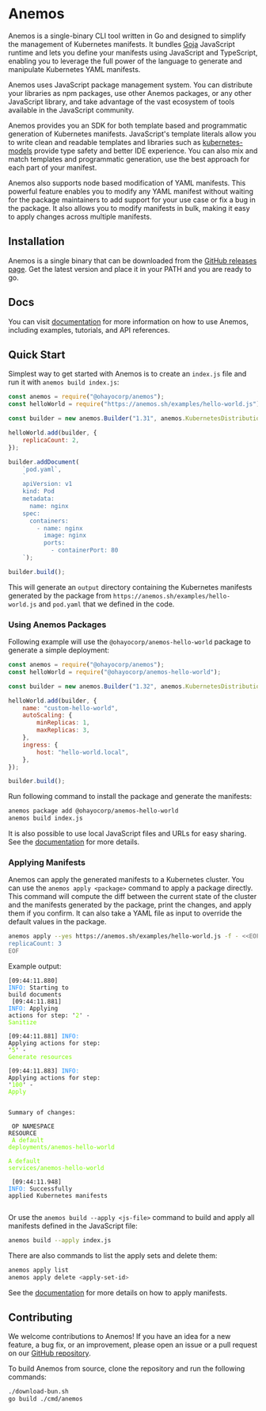 # Anemos

Anemos is a single-binary CLI tool written in Go and designed to simplify the management of Kubernetes manifests. It
bundles [Goja](https://github.com/dop251/goja) JavaScript runtime and lets you define your
manifests using JavaScript and TypeScript, enabling you to leverage the full power of the language to generate
and manipulate Kubernetes YAML manifests.

Anemos uses JavaScript package management system. You can distribute your libraries as npm packages,
use other Anemos packages, or any other JavaScript library, and take advantage of the vast ecosystem of tools
available in the JavaScript community.

Anemos provides you an SDK for both template based and programmatic generation of Kubernetes manifests.
JavaScript's template literals allow you to write clean and readable templates and libraries such as
[kubernetes-models](https://www.npmjs.com/package/kubernetes-models) provide type safety and better
IDE experience. You can also mix and match templates and programmatic generation, use the best approach
for each part of your manifest.

Anemos also supports node based modification of YAML manifests. This powerful feature enables you
to modify any YAML manifest without waiting for the package maintainers to add support for your use case
or fix a bug in the package. It also allows you to modify manifests in bulk, making it easy to
apply changes across multiple manifests.

## Installation

Anemos is a single binary that can be downloaded from the [GitHub releases page](https://github.com/ohayocorp/anemos/releases).
Get the latest version and place it in your PATH and you are ready to go.

## Docs

You can visit [documentation](https://anemos.sh/docs) for more information on how to use Anemos,
including examples, tutorials, and API references.

## Quick Start

Simplest way to get started with Anemos is to create an `index.js` file and run it with
`anemos build index.js`:

```javascript
const anemos = require("@ohayocorp/anemos");
const helloWorld = require("https://anemos.sh/examples/hello-world.js");

const builder = new anemos.Builder("1.31", anemos.KubernetesDistribution.Minikube, anemos.EnvironmentType.Development);

helloWorld.add(builder, {
    replicaCount: 2,
});

builder.addDocument(
    `pod.yaml`,
    `
    apiVersion: v1
    kind: Pod
    metadata:
      name: nginx
    spec:
      containers:
        - name: nginx
          image: nginx
          ports:
            - containerPort: 80
    `);

builder.build();
```

This will generate an `output` directory containing the Kubernetes manifests generated by the
package from `https://anemos.sh/examples/hello-world.js` and `pod.yaml` that we defined in the code.

### Using Anemos Packages

Following example will use the `@ohayocorp/anemos-hello-world` package to generate a simple deployment:

```javascript
const anemos = require("@ohayocorp/anemos");
const helloWorld = require("@ohayocorp/anemos-hello-world");

const builder = new anemos.Builder("1.32", anemos.KubernetesDistribution.Minikube, anemos.EnvironmentType.Development);

helloWorld.add(builder, {
    name: "custom-hello-world",
    autoScaling: {
        minReplicas: 1,
        maxReplicas: 3,
    },
    ingress: {
        host: "hello-world.local",
    },
});

builder.build();
```

Run following command to install the package and generate the manifests:

```bash
anemos package add @ohayocorp/anemos-hello-world
anemos build index.js
```

It is also possible to use local JavaScript files and URLs for easy sharing. See the [documentation](https://anemos.sh/docs) for more details.

### Applying Manifests

Anemos can apply the generated manifests to a Kubernetes cluster. You can use the `anemos apply <package>` command
to apply a package directly. This command will compute the diff between the current state of the cluster and the
manifests generated by the package, print the changes, and apply them if you confirm. It can also take a YAML file
as input to override the default values in the package.

```bash
anemos apply --yes https://anemos.sh/examples/hello-world.js -f - <<EOF
replicaCount: 3
EOF
```

Example output:

<code style="display: block; white-space: pre-wrap;"><span>[09:44:11.880] </span><span style="color: dodgerblue;">INFO: </span><span>Starting to build documents<br></span>
<span>[09:44:11.881] </span><span style="color: dodgerblue;">INFO: </span><span>Applying actions for step: '<span style="color: lawngreen;">2</span>' - <span style="color: lawngreen;">Sanitize</span><br></span>
<span>[09:44:11.881] </span><span style="color: dodgerblue;">INFO: </span><span>Applying actions for step: '<span style="color: lawngreen;">5</span>' - <span style="color: lawngreen;">Generate resources</span><br></span>
<span>[09:44:11.883] </span><span style="color: dodgerblue;">INFO: </span><span>Applying actions for step: '<span style="color: lawngreen;">100</span>' - <span style="color: lawngreen;">Apply</span><br></span>
<br>
<span>Summary of changes:<br></span>
<br>
<span>OP  NAMESPACE  RESOURCE<br></span>
<span style="color: lawngreen;">A   default    deployments/anemos-hello-world<br></span>
<span style="color: lawngreen;">A   default    services/anemos-hello-world<br></span>
<br>
<span>[09:44:11.948] </span><span style="color: dodgerblue;">INFO: </span><span>Successfully applied Kubernetes manifests<br></span>
</code>


Or use the `anemos build --apply <js-file>` command to build and apply all manifests defined in the JavaScript file:

```bash
anemos build --apply index.js
```

There are also commands to list the apply sets and delete them:

```bash
anemos apply list
anemos apply delete <apply-set-id>
```

See the [documentation](https://anemos.sh/docs/simple-tutorial/applying-manifests/) for more details on how to apply manifests.

## Contributing

We welcome contributions to Anemos! If you have an idea for a new feature, a bug fix, or an improvement, please
open an issue or a pull request on our [GitHub repository](https://github.com/ohayocorp/anemos).

To build Anemos from source, clone the repository and run the following commands:

```bash
./download-bun.sh
go build ./cmd/anemos
```

